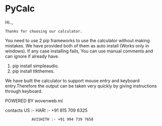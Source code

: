 # PyCalc


Hi.., 

    Thanks for choosing our calculator. 
You need to use 2 pip frameworks  to use the calculator without making mistakes.
We have provided both of them as auto install (Works only in windows). If any case installing fails, You can use manual comments and can ignore if already have.

1) pip install simpleaudio.
2) pip install ttkthemes.

We have built the calculator to support
mouse entry and keyboard entry.Therefore the output can be taken very quickly by giving instructions through  keyboard.

POWERED BY wovenweb.ml

contacts US :- 
						HARI :- +91 815 709 6325
						
				AVISHITH :- +91 994 739 7658


